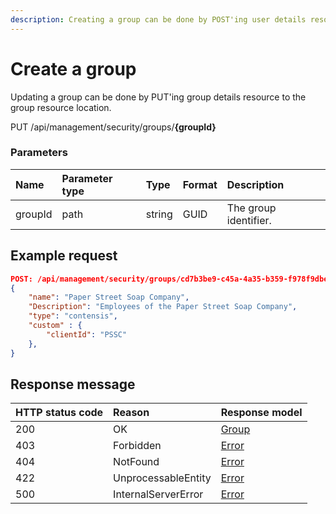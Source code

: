 ```yaml
---
description: Creating a group can be done by POST'ing user details resource to the group resource collection. 
---
```


# Create a group

Updating a group can be done by PUT'ing group details resource to the group resource location. 

<span class="label label--put">PUT</span> /api/management/security/groups/**{groupId}**

### Parameters

| Name    | Parameter type | Type   | Format | Description           |
|:--------|:---------------|:-------|:-------|:----------------------|
| groupId | path           | string | GUID   | The group identifier. |

## Example request

```json
POST: /api/management/security/groups/cd7b3be9-c45a-4a35-b359-f978f9dbeb9a
{
    "name": "Paper Street Soap Company",
    "Description": "Employees of the Paper Street Soap Company", 
    "type": "contensis",
    "custom" : {
        "clientId": "PSSC"
    },
}
```

## Response message

| HTTP status code | Reason              | Response model                   |
|:-----------------|:--------------------|:---------------------------------|
| 200              | OK                  | [Group](/model/group.md)         |
| 403              | Forbidden           | [Error](/key-concepts/errors.md) |
| 404              | NotFound            | [Error](/key-concepts/errors.md) |
| 422              | UnprocessableEntity | [Error](/key-concepts/errors.md) |
| 500              | InternalServerError | [Error](/key-concepts/errors.md) |